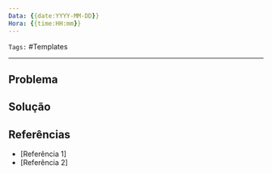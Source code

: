 ```yaml
---
Data: {{date:YYYY-MM-DD}}
Hora: {{time:HH:mm}}
---
```

``Tags:`` #Templates 

---

## Problema






## Solução




## Referências
- [Referência 1]
- [Referência 2]
